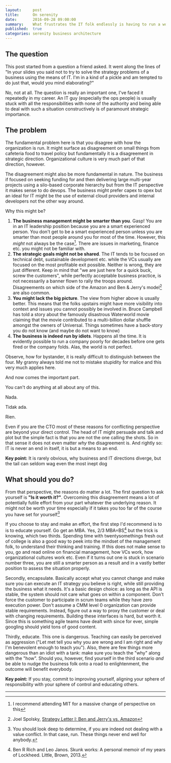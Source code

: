 ```yaml
---
layout:     post
title:      On serenity 
date:       2016-09-28 09:00:00
summary:    What frustrates the IT folk endlessly is having to run a world-class IT operation within an organization that appears to be run by drunk ewoks. There is always the serenity prayer of olds but for rational people it helps to dig deeper into the issue. Which is what we're about to do
published:  true
categories: serenity business architecture 
---
```

## The question
This post started from a question a friend asked. It went along the lines of "In your slides you said not to try to solve the strategy problems of a business using the means of IT. I'm in a kind of a pickle and am tempted to do just that, would you mind elaborating?"

No, not at all. The question is really an important one, I've faced it repeatedly in my career. An IT guy (especially the ops people) is usually stuck with all the responsibilities with none of the authority and being able to deal with such a situation constructively is of paramount strategic importance. 

## The problem
The fundamental problem here is that you disagree with how the organization is run. It might surface as disagreement on small things from cafeteria food to travel policy but fundamentally it is a disagreement in strategic direction. Organizational culture is very much part of that direction, however.

The disagreement might also be more fundamental in nature. The business if focused on seeking funding for and then delivering large multi-year projects using a silo-based corporate hierarchy but from the IT perspective it makes sense to do devops. The business might prefer capex to opex but an ideal for IT might be the use of external cloud providers and internal developers not the other way around.

Why this might be?

1. __The business management might be smarter than you__. Gasp! You are in an IT leadership position because you are a smart experienced person. You don't get to be a smart experienced person  unless you are smarter than most people around you for most of the time. However, this _might_ not always be the case[^1]. There are issues in marketing, finance etc. you might not be familiar with. 
1. __The strategic goals might not be shared__. The IT tends to be focused on technical debt, sustainable development etc. while the VCs usually are focused on the most profitable exit possible. Neither is wrong, they are just different. Keep in mind that "we are just here for a quick buck, screw the customers", while perfectly acceptable business practice, is not necessarily a banner flown to rally the troops around. Disagreements on which side of the  Amazon and Ben & Jerry's model[^2] are also common.
1. __You might lack the big picture__. The view from higher above is usually better. This means that the folks upstairs might have more visibility into context and issues you cannot possibly be involved in. Bruce Campbell has told a story about the famously disastrous Waterworld movie claiming that the movie contributed to a multi-billion dollar shuffle amongst the owners of Universal. Things sometimes have a back-story you do not know (and maybe do not want to know)
1. __The business is indeed run by idiots__. Happens all the time. It is evidently possible to run a company poorly for decades before one gets fired or the company folds. Alas, the world is not perfect. 

Observe, how for bystander, it is really difficult to distinguish between the four. My granny always told me not to mistake stupidity for malice and this very much applies here. 

And now comes the important part.

You can't do anything at all about any of this.

Nada. 

Tidak ada.

Rien.

Even if you are the CTO most of these reasons for conflicting perspective are beyond your direct control. The head of IT might persuade and talk and plot but the simple fact is that you are not the one calling the shots. So in that sense it does not even matter _why_ the disagreement is. And rightly so: IT is never an end in itself, it is but a means to an end.

__Key point:__ It is rarely  obvious, why business and IT directions diverge, but the tail can seldom wag even the most inept dog
 
## What should you do? 
From that perspective, the reasons do matter a lot. The first question to ask yourself is __"Is it worth it?"__. Overcoming this disagreement means a lot of potentially futile effort from your part whatever the underlying reason. It might not be worth your time especially if it takes you too far of the course you have set for yourself[^3]

If you choose to stay and make an effort, the first step I'd recommend is to is to educate yourself. Go get an MBA. Yes, 2/3 MBA=BS[^4] but the trick is knowing, which two thirds. Spending time with twentysomethings fresh out of college is also a good way to peek into the mindset of the management folk, to understand their thinking and training. If this does not make sense to you, go and read online on financial management, how VCs work, how organizational cultures work etc. Even if it turns out one is stuck in scenario number three, you are still a smarter person as a result and in a vastly better position to assess the situation properly.

Secondly, encapsulate. Basically accept what you cannot change and make sure you can execute an IT strategy you believe is right, while still providing the business what it needs. It's a basic design choice: as long as the API is stable, the system should not care what goes on within a component. Don't force the customer to participate in scrum teams while they have zero execution power. Don't assume a CMM level 0 organization can provide stable requirements. Instead, figure out a way to proxy the customer or deal with changing requirements.  Building these interfaces is hard, but worth it. Since this is something agile teams have dealt with since for ever, simple googling should yield tons of good content.

Thirdly, educate. This one is dangerous. Teaching can easily be perceived as aggression ("Let met tell you why you are wrong and I am right and why I'm benevolent enough to teach you"). Also, there are few things more dangerous than an idiot with a tank: make sure you teach the "why" along with the "how". Should you, however, find yourself in the third scenario _and_ be able to nudge the business folk onto a road to enlightenment, the outcome will benefit everybody.

__Key point:__ If you stay, commit to improving yourself, aligning your sphere of responsibility with your sphere of control and educating others.

---

[^1]: I recommend attending MIT for a massive change of perspective on this
[^2]: Joel Spolsky, [Strategy Letter I: Ben and Jerry's vs. Amazon](http://www.joelonsoftware.com/articles/fog0000000056.html)
[^3]: You should look deep to determine, if you are indeed not dealing with a value conflict. In that case, run. These things never end well for anybody.
[^4]: Ben R Rich and Leo Janos. Skunk works: A personal memoir of my years of Lockheed. Little, Brown, 2013.
